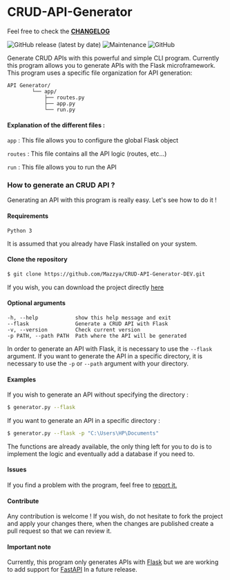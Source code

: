 # CRUD-API-Generator

Feel free to check the **[CHANGELOG](CHANGELOG.md)**

![GitHub release (latest by date)](https://img.shields.io/github/v/release/mazzya/CRUD-API-Generator)
![Maintenance](https://img.shields.io/badge/Maintained%3F-yes-green.svg?)
![GitHub](https://img.shields.io/github/license/mazzya/crud-api-generator)

Generate CRUD APIs with this powerful and simple CLI program. Currently this program allows you to generate APIs with the Flask microframework. This program uses a specific file organization for API generation: 

    API Generator/
            └── app/
                ├── routes.py
                ├── app.py
                └── run.py

#### Explanation of the different files :

`app` :  This file allows you to configure the global Flask object

`routes` : This file contains all the API logic (routes, etc...)

`run` : This file allows you to run the API

### How to generate an CRUD API ?
Generating an API with this program is really easy. Let's see how to do it !
#### Requirements
```
Python 3
```
It is assumed that you already have Flask installed on your system.
#### Clone the repository
```bash
$ git clone https://github.com/Mazzya/CRUD-API-Generator-DEV.git
```
If you wish, you can download the project directly [here]()
#### Optional arguments
```
-h, --help            show this help message and exit
--flask               Generate a CRUD API with Flask
-v, --version         Check current version
-p PATH, --path PATH  Path where the API will be generated
```
In order to generate an API with Flask, it is necessary to use the `--flask` argument. If you want to generate the API in a specific directory, it is necessary to use the `-p` or `--path` argument with your directory.
#### Examples
If you wish to generate an API without specifying the directory :
```bash
$ generator.py --flask
```
If you want to generate an API in a specific directory :
```bash
$ generator.py --flask -p "C:\Users\HP\Documents"
```
The functions are already available, the only thing left for you to do is to implement the logic and eventually add a database if you need to.
#### Issues
If you find a problem with the program, feel free to [report it.](https://github.com/Mazzya/CRUD-API-Generator-DEV/issues)
#### Contribute
Any contribution is welcome ! If you wish, do not hesitate to fork the project and apply your changes there, when the changes are published create a pull request so that we can review it.
#### Important note
Currently, this program only generates APIs with [Flask](https://github.com/pallets/flask) but we are working to add support for [FastAPI](https://github.com/tiangolo/fastapi) In a future release.
